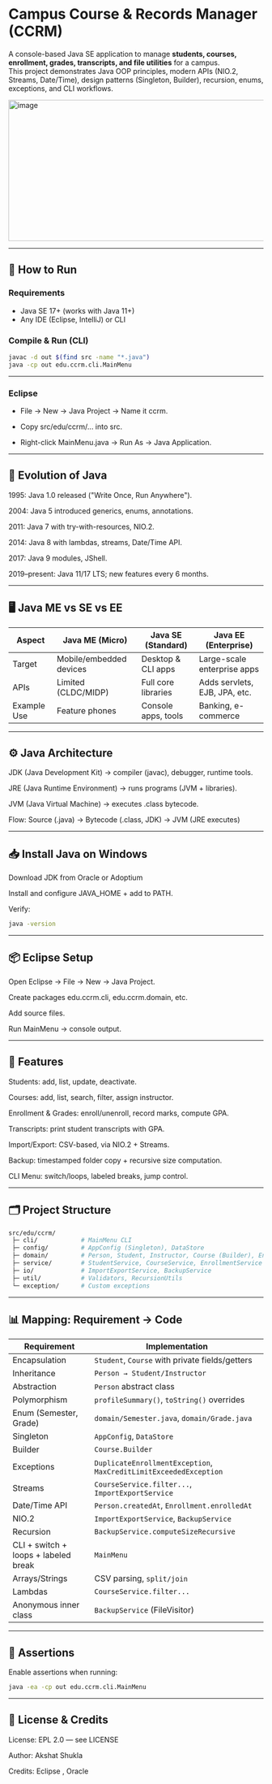 # Campus Course & Records Manager (CCRM)

A console-based Java SE application to manage **students, courses, enrollment, grades, transcripts, and file utilities** for a campus.  
This project demonstrates Java OOP principles, modern APIs (NIO.2, Streams, Date/Time), design patterns (Singleton, Builder), recursion, enums, exceptions, and CLI workflows.

<img width="696" height="278" alt="image" src="https://github.com/user-attachments/assets/e49e3401-1f96-4963-9a9b-27a189e6b95d" />


---




## 🚀 How to Run

### Requirements
- Java SE 17+ (works with Java 11+)
- Any IDE (Eclipse, IntelliJ) or CLI

### Compile & Run (CLI)
```bash
javac -d out $(find src -name "*.java")
java -cp out edu.ccrm.cli.MainMenu

```
---
### Eclipse

- File → New → Java Project → Name it ccrm.

- Copy src/edu/ccrm/... into src.

- Right-click MainMenu.java → Run As → Java Application.

---

## 📜 Evolution of Java

1995: Java 1.0 released ("Write Once, Run Anywhere").

2004: Java 5 introduced generics, enums, annotations.

2011: Java 7 with try-with-resources, NIO.2.

2014: Java 8 with lambdas, streams, Date/Time API.

2017: Java 9 modules, JShell.

2019–present: Java 11/17 LTS; new features every 6 months.

---

## 🖥️ Java ME vs SE vs EE

| Aspect      | Java ME (Micro)         | Java SE (Standard)  | Java EE (Enterprise)          |
| ----------- | ----------------------- | ------------------- | ----------------------------- |
| Target      | Mobile/embedded devices | Desktop & CLI apps  | Large-scale enterprise apps   |
| APIs        | Limited (CLDC/MIDP)     | Full core libraries | Adds servlets, EJB, JPA, etc. |
| Example Use | Feature phones          | Console apps, tools | Banking, e-commerce           |

---

## ⚙️ Java Architecture

JDK (Java Development Kit) → compiler (javac), debugger, runtime tools.

JRE (Java Runtime Environment) → runs programs (JVM + libraries).

JVM (Java Virtual Machine) → executes .class bytecode.

Flow: Source (.java) → Bytecode (.class, JDK) → JVM (JRE executes)

---

## 📥 Install Java on Windows

Download JDK from Oracle or Adoptium

Install and configure JAVA_HOME + add to PATH.

Verify:
```bash
java -version
```
---

## 📦 Eclipse Setup

Open Eclipse → File → New → Java Project.

Create packages edu.ccrm.cli, edu.ccrm.domain, etc.

Add source files.

Run MainMenu → console output.

---

## 📑 Features

Students: add, list, update, deactivate.

Courses: add, list, search, filter, assign instructor.

Enrollment & Grades: enroll/unenroll, record marks, compute GPA.

Transcripts: print student transcripts with GPA.

Import/Export: CSV-based, via NIO.2 + Streams.

Backup: timestamped folder copy + recursive size computation.

CLI Menu: switch/loops, labeled breaks, jump control.

---

## 🗂️ Project Structure

```bash
src/edu/ccrm/
 ├─ cli/            # MainMenu CLI
 ├─ config/         # AppConfig (Singleton), DataStore
 ├─ domain/         # Person, Student, Instructor, Course (Builder), Enrollment, Grade, Semester
 ├─ service/        # StudentService, CourseService, EnrollmentService
 ├─ io/             # ImportExportService, BackupService
 ├─ util/           # Validators, RecursionUtils
 └─ exception/      # Custom exceptions
```
---

## 📊 Mapping: Requirement → Code

| Requirement                          | Implementation                                                    |
| ------------------------------------ | ----------------------------------------------------------------- |
| Encapsulation                        | `Student`, `Course` with private fields/getters                   |
| Inheritance                          | `Person → Student/Instructor`                                     |
| Abstraction                          | `Person` abstract class                                           |
| Polymorphism                         | `profileSummary()`, `toString()` overrides                        |
| Enum (Semester, Grade)               | `domain/Semester.java`, `domain/Grade.java`                       |
| Singleton                            | `AppConfig`, `DataStore`                                          |
| Builder                              | `Course.Builder`                                                  |
| Exceptions                           | `DuplicateEnrollmentException`, `MaxCreditLimitExceededException` |
| Streams                              | `CourseService.filter...`, `ImportExportService`                  |
| Date/Time API                        | `Person.createdAt`, `Enrollment.enrolledAt`                       |
| NIO.2                                | `ImportExportService`, `BackupService`                            |
| Recursion                            | `BackupService.computeSizeRecursive`                              |
| CLI + switch + loops + labeled break | `MainMenu`                                                        |
| Arrays/Strings                       | CSV parsing, `split/join`                                         |
| Lambdas                              | `CourseService.filter...`                                         |
| Anonymous inner class                | `BackupService` (FileVisitor)                                     |

---

## 🧪 Assertions

Enable assertions when running:
``` bash
java -ea -cp out edu.ccrm.cli.MainMenu
```
---

## 📜 License & Credits

License: EPL 2.0 — see LICENSE

Author: Akshat Shukla

Credits: Eclipse , Oracle










